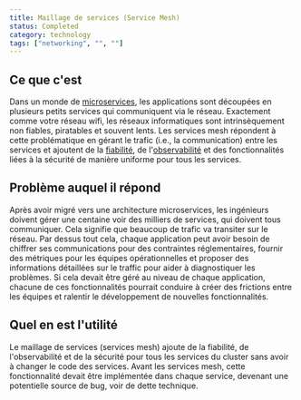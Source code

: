 ```yaml
---
title: Maillage de services (Service Mesh)
status: Completed
category: technology
tags: ["networking", "", ""]
---
```


## Ce que c'est 

Dans un monde de [microservices](/fr/microservices-architecture/), les applications sont découpées en plusieurs petits services qui communiquent via 
le réseau.
Exactement comme votre réseau wifi, les réseaux informatiques sont intrinsèquement non fiables, piratables et souvent lents.
Les services mesh répondent à cette problématique en gérant le trafic (i.e., la communication) entre les services et ajoutent de la
[fiabilité](/fr/reliability/), de l'[observabilité](/fr/observability/) et des fonctionnalités liées à la sécurité de manière uniforme pour tous
les services.

## Problème auquel il répond

Après avoir migré vers une architecture microservices, les ingénieurs doivent gérer une centaine
voir des milliers de services, qui doivent tous communiquer.
Cela signifie que beaucoup de trafic va transiter sur le réseau.
Par dessus tout cela, chaque application peut avoir besoin de chiffrer ses communications pour des contraintes
réglementaires, fournir des métriques pour les équipes opérationnelles et proposer des informations détaillées sur le traffic
pour aider à diagnostiquer les problèmes.
Si cela devait être géré au niveau de chaque application, chacune de ces fonctionnalités pourrait conduire à créer des frictions entre les équipes et ralentir le développement de nouvelles fonctionnalités.

## Quel en est l'utilité

Le maillage de services (services mesh) ajoute de la fiabilité, de l'observabilité et de la sécurité
pour tous les services du cluster sans avoir à changer le code des services.
Avant les services mesh, cette fonctionnalité devait être implémentée dans chaque service,
devenant une potentielle source de bug, voir de dette technique.
